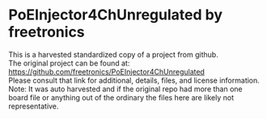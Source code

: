 
# PoEInjector4ChUnregulated by freetronics  
This is a harvested standardized copy of a project from github.  
The original project can be found at:  
https://github.com/freetronics/PoEInjector4ChUnregulated  
Please consult that link for additional, details, files, and license information.  
Note: It was auto harvested and if the original repo had more than one board file or anything out of the ordinary the files here are likely not representative.  
    